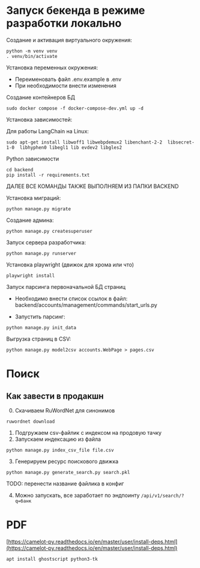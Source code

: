 # Запуск бекенда в режиме разработки локально

Создание и активация виртуального окружения:

```
python -m venv venv
. venv/bin/activate
```

Установка переменных окружения:

- Переименовать файл .env.example в .env
- При необходимости внести изменения

Создание контейнеров БД

```
sudo docker compose -f docker-compose-dev.yml up -d
```

Установка зависимостей:

Для работы LangChain на Linux:

```
sudo apt-get install libwoff1 libwebpdemux2 libenchant-2-2  libsecret-1-0  libhyphen0 libegl1 lib evdev2 libgles2 
```

Python зависимости

```
cd backend
pip install -r requirements.txt

```

ДАЛЕЕ ВСЕ КОМАНДЫ ТАКЖЕ ВЫПОЛНЯЕМ ИЗ ПАПКИ BACKEND

Установка миграций:

```
python manage.py migrate
```

Создание админа:

```
python manage.py createsuperuser
```

Запуск сервера разработчика:

```
python manage.py runserver
```

Установка playwright (движок для хрома или что)

```
playwright install
```

Запуск парсинга первоначальной БД страниц

- Необходимо внести список ссылок в файл: backend/accounts/management/commands/start_urls.py

- Запустить парсинг:

```
python manage.py init_data
```

Выгрузка страниц в CSV:

```
python manage.py model2csv accounts.WebPage > pages.csv
```

# Поиск

## Как завести в продакшн

0. Скачиваем RuWordNet для синонимов

```
ruwordnet download
```

1. Подгружаем csv-файлик с индексом на продовую тачку
2. Запускаем индексацию из файла

```
python manage.py index_csv_file file.csv
```

3. Генерируем ресурс поискового движка

```
python manage.py generate_search.py search.pkl
```

TODO: перенести название файлика в конфиг

4. Можно запускать, все заработает по эндпоинту `/api/v1/search/?q=банк`

# PDF

[https://camelot-py.readthedocs.io/en/master/user/install-deps.html](https://camelot-py.readthedocs.io/en/master/user/install-deps.html)

```bash
apt install ghostscript python3-tk
```
